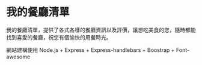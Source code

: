 # 我的餐廳清單

我的餐廳清單，提供了各式各樣的餐廳資訊以及評價，讓想吃美食的您，隨時都能找到喜愛的餐廳，祝您有個愉快的用餐時光。

網站建構使用 Node.js + Express + Express-handlebars + Boostrap + Font-awesome

